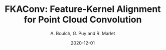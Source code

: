 ---
title: "FKAConv: Feature-Kernel Alignment for Point Cloud Convolution"
author: "A. Boulch, G. Puy and R. Marlet"
collection: publications
permalink:
date: 2020-12-01
type: conference
venue: "15th Asian Conference on Computer Vision (ACCV 2020)"
venue2: 
venue3:
paperurl: "https://openaccess.thecvf.com/content/ACCV2020/html/Boulch_FKAConv_Feature-Kernel_Alignment_for_Point_Cloud_Convolution_ACCV_2020_paper.html"
arxivurl: "https://arxiv.org/abs/2004.04462"
halurl: 
codeurl: "https://github.com/valeoai/LightConvPoint"
mediumurl: 
blogurl: 
pdfurl: 
slidesurl: 
teaser: "2020-fkaconv.png"
note:
noteimportant: 
---